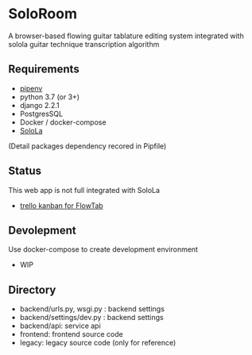 # SoloRoom 

A browser-based flowing guitar tablature editing system integrated with solola guitar technique transcription algorithm

## Requirements

- [pipenv](https://github.com/pypa/pipenv)
- python 3.7 (or 3+)
- django 2.2.1
- PostgresSQL
- Docker / docker-compose
- [SoloLa](https://github.com/SoloLa-Platform/SoloLa)

(Detail packages dependency recored in Pipfile)

## Status

This web app is not full integrated with SoloLa
- [trello kanban for FlowTab](https://trello.com/b/eBcjm7aR/kanban-for-solola-platform)

## Devolepment 

Use docker-compose to create development environment

- WIP


## Directory
- backend/urls.py, wsgi.py : backend settings
- backend/settings/dev.py : backend settings
- backend/api: service api
- frontend: frontend source code
- legacy: legacy source code (only for reference)




